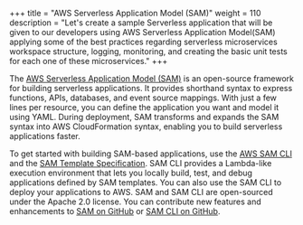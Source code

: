 +++
title = "AWS Serverless Application Model (SAM)"
weight = 110
description = "Let's create a sample Serverless application that will be given to our developers using AWS Serverless Application Model(SAM) applying some of the best practices regarding serverless microservices workspace structure, logging, monitoring, and creating the basic unit tests for each one of these microservices."
+++


The [AWS Serverless Application Model (SAM)](https://aws.amazon.com/serverless/sam/) is an open-source framework for building serverless applications. It provides shorthand syntax to express functions, APIs, databases, and event source mappings. With just a few lines per resource, you can define the application you want and model it using YAML. During deployment, SAM transforms and expands the SAM syntax into AWS CloudFormation syntax, enabling you to build serverless applications faster.

To get started with building SAM-based applications, use the [AWS SAM CLI](https://docs.aws.amazon.com/serverless-application-model/latest/developerguide/serverless-sam-reference.html#serverless-sam-cli) and the [SAM Template Specification](https://github.com/awslabs/serverless-application-model/blob/master/versions/2016-10-31.md). SAM CLI provides a Lambda-like execution environment that lets you locally build, test, and debug applications defined by SAM templates. You can also use the SAM CLI to deploy your applications to AWS.
SAM and SAM CLI are open-sourced under the Apache 2.0 license. You can contribute new features and enhancements to [SAM on GitHub](https://github.com/awslabs/serverless-application-model) or [SAM CLI on GitHub](https://github.com/awslabs/aws-sam-cli).
